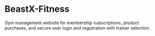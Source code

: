 # BeastX-Fitness
Gym management website for membership subscriptions, product purchases, and secure user login and registration with trainer selection.
